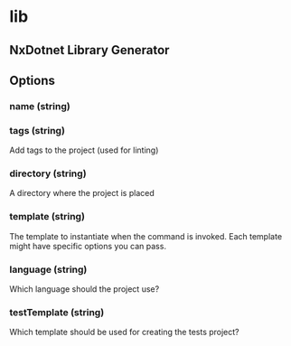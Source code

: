 # lib

## NxDotnet Library Generator

## Options

### name (string)

### tags (string)

Add tags to the project (used for linting)

### directory (string)

A directory where the project is placed

### template (string)

The template to instantiate when the command is invoked. Each template might have specific options you can pass.

### language (string)

Which language should the project use?

### testTemplate (string)

Which template should be used for creating the tests project?
